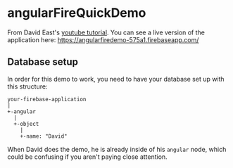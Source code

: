 # angularFireQuickDemo
From David East's [youtube tutorial](https://www.youtube.com/watch?v=LdDwbIEpT4s). You can see a live version of the application here: https://angularfiredemo-575a1.firebaseapp.com/


## Database setup
In order for this demo to work, you need to have your database set up with this structure:
```
your-firebase-application
|
+-angular
  |
  +-object
    |
    +-name: "David"
```
When David does the demo, he is already inside of his `angular` node, which could be confusing if you aren't paying close attention.
